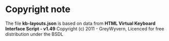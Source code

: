 # Copyright note

The file **kb-layouts.json** is based on data from
**HTML Virtual Keyboard Interface Script - v1.49**
Copyright (c) 2011 - GreyWyvern, Licenced for free
distribution under the BSDL